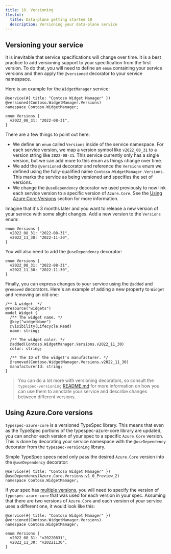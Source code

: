 ```yaml
---
title: 10. Versioning
llmstxt:
  title: Data-plane getting started 10
  description: Versioning your data-plane service
---
```


## Versioning your service

It is inevitable that service specifications will change over time. It is a best practice to add versioning support to your specification from the first version. To do that, you will need to define an `enum` containing your service versions and then apply the `@versioned` decorator to your service namespace.

Here is an example for the `WidgetManager` service:

```typespec
@service(#{ title: "Contoso Widget Manager" })
@versioned(Contoso.WidgetManager.Versions)
namespace Contoso.WidgetManager;

enum Versions {
  v2022_08_31: "2022-08-31",
}
```

There are a few things to point out here:

- We define an `enum` called `Versions` inside of the service namespace. For each service version, we map a version symbol like `v2022_08_31` to a version string like `2022-08-31`. This service currently only has a single version, but we can add more to this enum as things change over time.
- We add the `@versioned` decorator and reference the `Versions` enum we defined using the fully-qualified name `Contoso.WidgetManager.Versions`. This marks the service as being versioned and specifies the set of versions.
- We change the `@useDependency` decorator we used previously to now link each service version to a specific version of `Azure.Core`. See the [Using Azure.Core Versions](#using-azurecore-versions) section for more information.

Imagine that it's 3 months later and you want to release a new version of your service with some slight changes. Add a new version to the `Versions` enum:

```typespec
enum Versions {
  v2022_08_31: "2022-08-31",
  v2022_11_30: "2022-11-30",
}
```

You will also need to add the `@useDependency` decorator:

```typespec
enum Versions {
  v2022_08_31: "2022-08-31",
  v2022_11_30: "2022-11-30",
}
```

Finally, you can express changes to your service using the `@added` and `@removed` decorators. Here's an example of adding a new property to `Widget` and removing an old one:

```typespec
/** A widget. */
@resource("widgets")
model Widget {
  /** The widget name. */
  @key("widgetName")
  @visibility(Lifecycle.Read)
  name: string;

  /** The widget color. */
  @added(Contoso.WidgetManager.Versions.v2022_11_30)
  color: string;

  /** The ID of the widget's manufacturer. */
  @removed(Contoso.WidgetManager.Versions.v2022_11_30)
  manufacturerId: string;
}
```

> You can do a lot more with versioning decorators, so consult the `typespec-versioning` [README.md](https://github.com/microsoft/typespec/tree/main/packages/versioning#enable-versioning-for-service-or-library) for more information on how you can use them to annotate your service and describe changes between different versions.

## Using Azure.Core versions

`typespec-azure-core` is a versioned TypeSpec library. This means that even as the TypeSpec portions of the typespec-azure-core library are updated, you can anchor each version of your spec to a specific `Azure.Core` version. This is done by decorating your service namespace with the `@useDependency` decorator from the `typespec-versioning` library.

Simple TypeSpec specs need only pass the desired `Azure.Core` version into the `@useDependency` decorator:

```typespec
@service(#{ title: "Contoso Widget Manager" })
@useDependency(Azure.Core.Versions.v1_0_Preview_2)
namespace Contoso.WidgetManager;
```

If your spec has [multiple versions](#versioning-your-service), you will need to specify the version of `typespec-azure-core` that was used for each version in your spec. Assuming that there are two versions of `Azure.Core` and each version of your service uses a different one, it would look like this:

```typespec
@service(#{ title: "Contoso Widget Manager" })
@versioned(Contoso.WidgetManager.Versions)
namespace Contoso.WidgetManager;

enum Versions {
  v2022_08_31: "v20220831",
  v2022_11_30: "v20221130",
}
```
